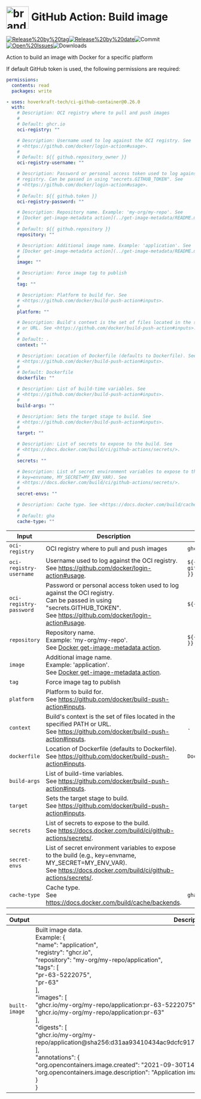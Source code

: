 <!-- start title -->

# <img src=".github/ghadocs/branding.svg" width="60px" align="center" alt="branding<icon:package color:gray-dark>" /> GitHub Action: Build image

<!-- end title -->
<!--
// jscpd:ignore-start
-->
<!-- markdownlint-disable MD013 -->
<!-- start badges -->

<a href="https%3A%2F%2Fgithub.com%2Fhoverkraft-tech%2Fci-github-container%2Freleases%2Flatest"><img src="https://img.shields.io/github/v/release/hoverkraft-tech/ci-github-container?display_name=tag&sort=semver&logo=github&style=flat-square" alt="Release%20by%20tag" /></a><a href="https%3A%2F%2Fgithub.com%2Fhoverkraft-tech%2Fci-github-container%2Freleases%2Flatest"><img src="https://img.shields.io/github/release-date/hoverkraft-tech/ci-github-container?display_name=tag&sort=semver&logo=github&style=flat-square" alt="Release%20by%20date" /></a><img src="https://img.shields.io/github/last-commit/hoverkraft-tech/ci-github-container?logo=github&style=flat-square" alt="Commit" /><a href="https%3A%2F%2Fgithub.com%2Fhoverkraft-tech%2Fci-github-container%2Fissues"><img src="https://img.shields.io/github/issues/hoverkraft-tech/ci-github-container?logo=github&style=flat-square" alt="Open%20Issues" /></a><img src="https://img.shields.io/github/downloads/hoverkraft-tech/ci-github-container/total?logo=github&style=flat-square" alt="Downloads" />

<!-- end badges -->
<!-- markdownlint-enable MD013 -->
<!--
// jscpd:ignore-end
-->
<!-- start description -->

Action to build an image with Docker for a specific platform

<!-- end description -->
<!-- start contents -->
<!-- end contents -->

If default GitHub token is used, the following permissions are required:

```yml
permissions:
  contents: read
  packages: write
```

<!-- start usage -->

```yaml
- uses: hoverkraft-tech/ci-github-container@0.26.0
  with:
    # Description: OCI registry where to pull and push images
    #
    # Default: ghcr.io
    oci-registry: ""

    # Description: Username used to log against the OCI registry. See
    # <https://github.com/docker/login-action#usage>.
    #
    # Default: ${{ github.repository_owner }}
    oci-registry-username: ""

    # Description: Password or personal access token used to log against the OCI
    # registry. Can be passed in using "secrets.GITHUB_TOKEN". See
    # <https://github.com/docker/login-action#usage>.
    #
    # Default: ${{ github.token }}
    oci-registry-password: ""

    # Description: Repository name. Example: 'my-org/my-repo'. See
    # [Docker get-image-metadata action](../get-image-metadata/README.md).
    #
    # Default: ${{ github.repository }}
    repository: ""

    # Description: Additional image name. Example: 'application'. See
    # [Docker get-image-metadata action](../get-image-metadata/README.md).
    #
    image: ""

    # Description: Force image tag to publish
    #
    tag: ""

    # Description: Platform to build for. See
    # <https://github.com/docker/build-push-action#inputs>.
    #
    platform: ""

    # Description: Build's context is the set of files located in the specified PATH
    # or URL. See <https://github.com/docker/build-push-action#inputs>.
    #
    # Default: .
    context: ""

    # Description: Location of Dockerfile (defaults to Dockerfile). See
    # <https://github.com/docker/build-push-action#inputs>.
    #
    # Default: Dockerfile
    dockerfile: ""

    # Description: List of build-time variables. See
    # <https://github.com/docker/build-push-action#inputs>.
    #
    build-args: ""

    # Description: Sets the target stage to build. See
    # <https://github.com/docker/build-push-action#inputs>.
    #
    target: ""

    # Description: List of secrets to expose to the build. See
    # <https://docs.docker.com/build/ci/github-actions/secrets/>.
    #
    secrets: ""

    # Description: List of secret environment variables to expose to the build (e.g.,
    # key=envname, MY_SECRET=MY_ENV_VAR). See
    # <https://docs.docker.com/build/ci/github-actions/secrets/>.
    #
    secret-envs: ""

    # Description: Cache type. See <https://docs.docker.com/build/cache/backends>.
    #
    # Default: gha
    cache-type: ""
```

<!-- end usage -->
<!-- start inputs -->

| **Input**                          | **Description**                                                                                                                                                                      | **Default**                                 | **Required** |
| ---------------------------------- | ------------------------------------------------------------------------------------------------------------------------------------------------------------------------------------ | ------------------------------------------- | ------------ |
| <code>oci-registry</code>          | OCI registry where to pull and push images                                                                                                                                           | <code>ghcr.io</code>                        | **true**     |
| <code>oci-registry-username</code> | Username used to log against the OCI registry.<br />See <https://github.com/docker/login-action#usage>.                                                                              | <code>${{ github.repository_owner }}</code> | **true**     |
| <code>oci-registry-password</code> | Password or personal access token used to log against the OCI registry.<br />Can be passed in using "secrets.GITHUB_TOKEN".<br />See <https://github.com/docker/login-action#usage>. | <code>${{ github.token }}</code>            | **true**     |
| <code>repository</code>            | Repository name.<br />Example: 'my-org/my-repo'.<br />See [Docker get-image-metadata action](../get-image-metadata/README.md).                                                       | <code>${{ github.repository }}</code>       | **false**    |
| <code>image</code>                 | Additional image name.<br />Example: 'application'.<br />See [Docker get-image-metadata action](../get-image-metadata/README.md).                                                    |                                             | **false**    |
| <code>tag</code>                   | Force image tag to publish                                                                                                                                                           |                                             | **false**    |
| <code>platform</code>              | Platform to build for.<br />See <https://github.com/docker/build-push-action#inputs>.                                                                                                |                                             | **true**     |
| <code>context</code>               | Build's context is the set of files located in the specified PATH or URL.<br />See <https://github.com/docker/build-push-action#inputs>.                                             | <code>.</code>                              | **false**    |
| <code>dockerfile</code>            | Location of Dockerfile (defaults to Dockerfile).<br />See <https://github.com/docker/build-push-action#inputs>.                                                                      | <code>Dockerfile</code>                     | **false**    |
| <code>build-args</code>            | List of build-time variables.<br />See <https://github.com/docker/build-push-action#inputs>.                                                                                         |                                             | **false**    |
| <code>target</code>                | Sets the target stage to build.<br />See <https://github.com/docker/build-push-action#inputs>.                                                                                       |                                             | **false**    |
| <code>secrets</code>               | List of secrets to expose to the build.<br />See <https://docs.docker.com/build/ci/github-actions/secrets/>.                                                                         |                                             | **false**    |
| <code>secret-envs</code>           | List of secret environment variables to expose to the build (e.g., key=envname, MY_SECRET=MY_ENV_VAR).<br />See <https://docs.docker.com/build/ci/github-actions/secrets/>.          |                                             | **false**    |
| <code>cache-type</code>            | Cache type.<br />See <https://docs.docker.com/build/cache/backends>.                                                                                                                 | <code>gha</code>                            | **false**    |

<!-- end inputs -->
<!-- markdownlint-disable MD013 -->
<!-- start outputs -->

| **Output**               | **Description**                                                                                                                                                                                                                                                                                                                                                                                                                                                                                                                                                                                                                                                            |
| ------------------------ | -------------------------------------------------------------------------------------------------------------------------------------------------------------------------------------------------------------------------------------------------------------------------------------------------------------------------------------------------------------------------------------------------------------------------------------------------------------------------------------------------------------------------------------------------------------------------------------------------------------------------------------------------------------------------- |
| <code>built-image</code> | Built image data.<br />Example: {<br /> "name": "application",<br /> "registry": "ghcr.io",<br /> "repository": "my-org/my-repo/application",<br /> "tags": [<br /> "pr-63-5222075",<br /> "pr-63"<br /> ],<br /> "images": [<br /> "ghcr.io/my-org/my-repo/application:pr-63-5222075",<br /> "ghcr.io/my-org/my-repo/application:pr-63"<br /> ],<br /> "digests": [<br /> "ghcr.io/my-org/my-repo/application@sha256:d31aa93410434ac9dcfc9179cac2cb1fd4d7c27f11527addc40299c7c675f49d"<br /> ],<br /> "annotations": {<br /> "org.opencontainers.image.created": "2021-09-30T14:00:00Z",<br /> "org.opencontainers.image.description": "Application image"<br /> }<br />} |

<!-- end outputs -->
<!-- markdownlint-enable MD013 -->
<!-- start [.github/ghadocs/examples/] -->
<!-- end [.github/ghadocs/examples/] -->

